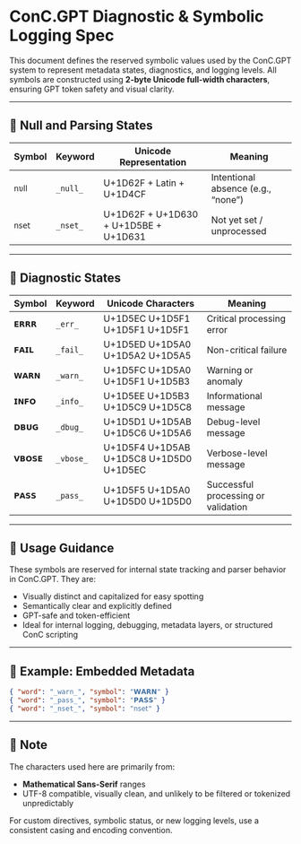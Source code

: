 # ConC.GPT Diagnostic & Symbolic Logging Spec

This document defines the reserved symbolic values used by the ConC.GPT system to represent metadata states, diagnostics, and logging levels. All symbols are constructed using **2-byte Unicode full-width characters**, ensuring GPT token safety and visual clarity.

---

## 🔹 Null and Parsing States

| Symbol       | Keyword   | Unicode Representation     | Meaning                               |
|--------------|-----------|-----------------------------|----------------------------------------|
| `𝗇υⅼⅼ`       | `_null_`   | U+1D62F + Latin + U+1D4CF   | Intentional absence (e.g., “none”)     |
| `𝗇𝗌𝖾𝗍`       | `_nset_`   | U+1D62F + U+1D630 + U+1D5BE + U+1D631 | Not yet set / unprocessed               |

---

## 🔹 Diagnostic States

| Symbol       | Keyword   | Unicode Characters                      | Meaning                                 |
|--------------|-----------|------------------------------------------|------------------------------------------|
| `𝗘𝗥𝗥𝗥`       | `_err_`    | U+1D5EC U+1D5F1 U+1D5F1 U+1D5F1           | Critical processing error                |
| `𝗙𝗔𝗜𝗟`       | `_fail_`   | U+1D5ED U+1D5A0 U+1D5A2 U+1D5A5           | Non-critical failure                     |
| `𝗪𝗔𝗥𝗡`       | `_warn_`   | U+1D5FC U+1D5A0 U+1D5F1 U+1D5B3           | Warning or anomaly                       |
| `𝗜𝗡𝗙𝗢`       | `_info_`   | U+1D5EE U+1D5B3 U+1D5C9 U+1D5C8           | Informational message                    |
| `𝗗𝗕𝗨𝗚`       | `_dbug_`   | U+1D5D1 U+1D5AB U+1D5C6 U+1D5A6           | Debug-level message                      |
| `𝗩𝗕𝗢𝗦𝗘`       | `_vbose_`  | U+1D5F4 U+1D5AB U+1D5C8 U+1D5D0 U+1D5EC   | Verbose-level message                    |
| `𝗣𝗔𝗦𝗦`       | `_pass_`   | U+1D5F5 U+1D5A0 U+1D5D0 U+1D5D0           | Successful processing or validation      |

---

## 🧠 Usage Guidance

These symbols are reserved for internal state tracking and parser behavior in ConC.GPT. They are:

- Visually distinct and capitalized for easy spotting
- Semantically clear and explicitly defined
- GPT-safe and token-efficient
- Ideal for internal logging, debugging, metadata layers, or structured ConC scripting

---

## 🧪 Example: Embedded Metadata

```json
{ "word": "_warn_", "symbol": "𝗪𝗔𝗥𝗡" }
{ "word": "_pass_", "symbol": "𝗣𝗔𝗦𝗦" }
{ "word": "_nset_", "symbol": "𝗇𝗌𝖾𝗍" }
```

---

## 📌 Note

The characters used here are primarily from:
- **Mathematical Sans-Serif** ranges
- UTF-8 compatible, visually clean, and unlikely to be filtered or tokenized unpredictably

For custom directives, symbolic status, or new logging levels, use a consistent casing and encoding convention.